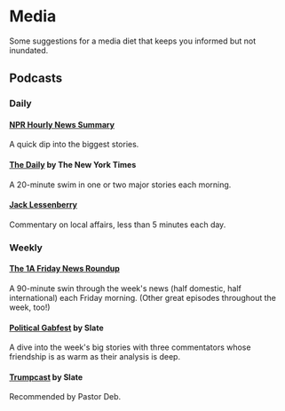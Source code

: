 

# Media
Some suggestions for a media diet that keeps you informed but not inundated.

## Podcasts

### Daily

#### [NPR Hourly News Summary](http://www.npr.org/podcasts/500005/hourly-news-summary)
A quick dip into the biggest stories.

#### [The Daily](https://www.nytimes.com/column/the-daily?action=click&contentCollection=Podcasts&module=ExtendedByline&region=Header&pgtype=article) by The New York Times
A 20-minute swim in one or two major stories each morning.

#### [Jack Lessenberry](http://michiganradio.org/people/jack-lessenberry)
Commentary on local affairs, less than 5 minutes each day.

### Weekly

#### [The 1A Friday News Roundup](http://the1a.org/)
A 90-minute swin through the week's news (half domestic, half international) each Friday morning.
(Other great episodes throughout the week, too!)

#### [Political Gabfest](http://www.slate.com/articles/podcasts/gabfest.html) by Slate
A dive into the week's big stories with three commentators whose friendship is as warm as their analysis is deep.

#### [Trumpcast](http://www.slate.com/articles/podcasts/trumpcast.html) by Slate
Recommended by Pastor Deb.
